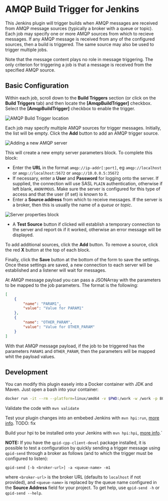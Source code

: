 # AMQP Build Trigger for Jenkins
This Jenkins plugin will trigger builds when AMQP messages are received from AMQP message sources (typically a broker with a queue or topic). Each job may specify one or more AMQP sources from which to recieve messages. If any AMQP message is received from any of the configured sources, then a build is triggered. The same source may also be used to trigger multiple jobs.

Note that the message content plays no role in message triggering. The only criterion for triggering a job is that a message is received from the specified AMQP source.

## Basic Configuration
Within each job, scroll down to the **Build Triggers** section (or click on the **Build Triggers** tab) and then locate the **[AmqpBuildTrigger]** checkbox. Select the **[AmqpBuildTrigger]** checkbox to enable the trigger.

![AMQP Build Trigger location](images/image_A.png)

Each job may specify multiple AMQP sources for trigger messages. Initially, the list will be empty. Click the **Add** button to add an AMQP trigger source.

![Adding a new AMQP server](images/image_B.png)

This will create a new empty server parameters block. To complete this block:

* Enter the **URL** in the format `amqp://ip-addr[:port]`, eg `amqp://localhost` or `amqp://localhost:5672` or `amqp://10.0.0.5:35672`
* If necessary, enter a **User** and **Password** for logging onto the server. If supplied, the connection will use SASL `PLAIN` authentication, otherwise if left blank, `ANONYMOUS`. Make sure the server is configured for this type of access and that the user (if set) is known to it.
* Enter a **Source address** from which to receive messages. If the server is a broker, then this is usually the name of a *queue* or *topic*.

![Server properties block](images/image_C.png)

* A **Test Source** button if clicked will establish a temporary connection to the server and report `Ok` if it worked, otherwise an error message will be displayed.

To add additional sources, click the **Add** button. To remove a source, click the red **X** button at the top of each block.

Finally, click the **Save** button at the bottom of the form to save the settings. Once these settings are saved, a new connection to each server will be established and a listener will wait for messages.

At AMQP message payload you can pass a JSONArray with the parameters to be mapped to the job
parameters. The format is the following:

```json
[
    {
        "name": "PARAM1",
        "value": "Value for PARAM1"
    },
    {
        "name": "OTHER_PARAM",
        "value": "Value for OTHER_PARAM"
    }
]
```

With that AMQP message payload, if the job to be triggered has the parameters `PARAM1` and `OTHER_PARAM`, then
the parameters will be mapped whit the payload values.

## Development
You can modify this plugin easely into a Docker container with JDK and Maven. Just open a bash into 
your container:

```sh
docker run -it --rm --platform=linux/amd64 -v $PWD:/work -w /work -p 8080:8080 -v maven:/root/.m2/ maven:3.9.6-eclipse-temurin-17 bash
```

Validate the code with `mvn validate`

Test your plugin changes into an embebed Jenkins with `mvn hpi:run`, [more info](https://www.jenkins.io/doc/developer/tutorial/run/). TODO: fix

Build your hpi to be installed onto your Jenkins with `mvn hpi:hpi`, [more info](https://jenkinsci.github.io/maven-hpi-plugin/).`

**NOTE:** If you have the `qpid-cpp-client-devel` package installed, it is possible to test a configuration by quickly sending a trigger message using `qpid-send` through a broker as follows (and to which the trigger must be configured to listen):
```
qpid-send [-b <broker-url>] -a <queue-name> -m1
```
where `<broker-url>` is the broker URL (defaults to `localhost` if not provided), and `<queue-name>` is replaced by the queue name configured in the **Source Address** field for your project. To get help, use `qpid-send -h` or `qpid-send --help`.
